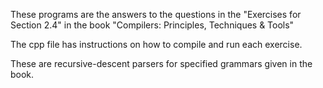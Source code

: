 These programs are the answers to the questions in the "Exercises for Section 2.4" in the book "Compilers: Principles, Techniques & Tools"

The cpp file has instructions on how to compile and run each exercise.

These are recursive-descent parsers for specified grammars given in the book.

